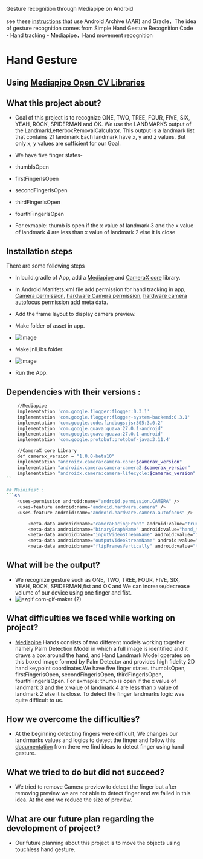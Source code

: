 Gesture recognition through Mediapipe on Android

see these [instructions](https://google.github.io/mediapipe/getting_started/android_archive_library.html) that use Android Archive (AAR) and Gradle，The idea of gesture recognition comes from Simple Hand Gesture Recognition Code - Hand tracking - Mediapipe，Hand movement recognition



# Hand Gesture
## Using [Mediapipe Open_CV Libraries](https://google.github.io/mediapipe/solutions/hands.html)

## What this project about?
- Goal of this project is to recognize ONE, TWO, TREE, FOUR, FIVE, SIX, YEAH, ROCK, SPIDERMAN and OK. We use the LANDMARKS output of the LandmarkLetterboxRemovalCalculator. This output is a landmark list that contains 21 landmark.Each landmark have x, y and z values. But only x, y values are sufficient for our Goal.
- We have five finger states-

- thumbIsOpen
- firstFingerIsOpen
- secondFingerIsOpen
- thirdFingerIsOpen
- fourthFingerIsOpen
- For exmaple: thumb is open if the x value of landmark 3 and the x value of landmark 4 are less than x value of landmark 2 else it is close

## Installation steps

There are some following steps 
- In build.gradle of App, add a [Mediapipe](https://google.github.io/mediapipe/solutions/hands.html) and [CameraX core](https://developer.android.com/jetpack/androidx/releases/camera) library.
- In Android Manifets.xml file add permission for hand tracking in app, [Camera permission](https://developer.android.com/guide/topics/media/camera), [hardware Camera permission](https://developer.android.com/reference/android/hardware/Camera), [hardware camera autofocus](https://developer.android.com/reference/android/hardware/Camera) permission add meta data.
- Add the frame layout to display camera preview. 
- Make folder of asset in app.
- ![image](https://user-images.githubusercontent.com/78479435/126985230-d23bf769-2657-463a-a434-8755c9a86d66.png)
- Make jniLibs folder.
- ![image](https://user-images.githubusercontent.com/78479435/126985496-ba24017a-cdcf-454c-a962-a02f57d93c94.png)

- Run the App.

## Dependencies with their versions :
```sh
    //Mediapipe
    implementation 'com.google.flogger:flogger:0.3.1'
    implementation 'com.google.flogger:flogger-system-backend:0.3.1'
    implementation 'com.google.code.findbugs:jsr305:3.0.2'
    implementation 'com.google.guava:guava:27.0.1-android'
    implementation 'com.google.guava:guava:27.0.1-android'
    implementation 'com.google.protobuf:protobuf-java:3.11.4'
```
```sh
    //CameraX core Library
    def camerax_version = "1.0.0-beta10"
    implementation "androidx.camera:camera-core:$camerax_version"
    implementation "androidx.camera:camera-camera2:$camerax_version"
    implementation "androidx.camera:camera-lifecycle:$camerax_version"
``
	
## Mainifest :
```sh
    <uses-permission android:name="android.permission.CAMERA" />
    <uses-feature android:name="android.hardware.camera" />
    <uses-feature android:name="android.hardware.camera.autofocus" />
```
```sh
        <meta-data android:name="cameraFacingFront" android:value="true"/>
        <meta-data android:name="binaryGraphName" android:value="hand_tracking_mobile_gpu.binarypb"/>
        <meta-data android:name="inputVideoStreamName" android:value="input_video"/>
        <meta-data android:name="outputVideoStreamName" android:value="output_video"/>
        <meta-data android:name="flipFramesVertically" android:value="true"/>
```

## What will be the output? 
- We recognize gesture such as ONE, TWO, TREE, FOUR, FIVE, SIX, YEAH, ROCK, SPIDERMAN,fist and OK and We can increase/decrease volume of our device using one finger and fist.
- ![ezgif com-gif-maker (2)](https://user-images.githubusercontent.com/78479435/127730764-c7688669-c608-4cf0-97fd-a32ccc2a25b7.gif)

 
## What difficulties we faced while working on project?
-  [Mediapipe](https://google.github.io/mediapipe/solutions/hands.html) Hands consists of two different models working together namely Palm Detection Model in which a full image is identified and it draws a box around the hand, and Hand   Landmark Model operates on this boxed image formed by Palm Detector and provides high fidelity 2D hand keypoint coordinates.We have five finger states.
  thumbIsOpen, firstFingerIsOpen, secondFingerIsOpen, thirdFingerIsOpen, fourthFingerIsOpen. For exmaple: thumb is open if the x value of landmark 3 and the x value of landmark 4 are less than x value of landmark 2 else it is close. To detect the finger landmarks logic was quite difficult to us.

## How we overcome the difficulties?
- At the beginning detecting fingers were difficult, We changes our landrmarks values and logics to detect the finger and follow this [documentation](https://gist.github.com/TheJLifeX/74958cc59db477a91837244ff598ef4a) from there we find ideas to detect finger using hand gesture.

## What we tried to do but did not succeed?
- We tried to remove Camera preview to detect the finger but after removing preview we are not able to detect finger and we failed in this idea. At the end we reduce the size of preview.

## What are our future plan regarding the development of project?
- Our future planning  about this project is to move the objects using touchless hand gesture.
